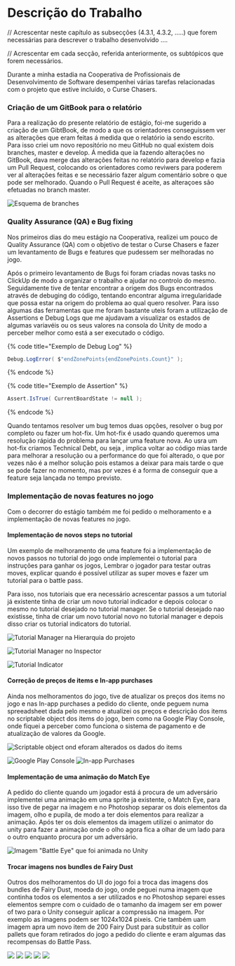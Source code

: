 # Descrição do Trabalho

// Acrescentar neste capítulo as subsecções (4.3.1, 4.3.2, …..) que forem necessárias para descrever o trabalho desenvolvido ….&#x20;

// Acrescentar em cada secção, referida anteriormente, os subtópicos que forem necessários.

Durante  a minha estadia na Cooperativa de Profissionais de Desenvolvimento de Software desempenhei várias tarefas relacionadas com o projeto que estive incluído, o Curse Chasers. &#x20;

### Criação de um GitBook para o relatório&#x20;

Para a realização do presente relatório de estágio, foi-me  sugerido a criação de um GibtBook, de modo a que os orientadores conseguissem ver as alterações que eram feitas á medida que o relatório ia sendo escrito. Para isso criei um novo repositório no meu GitHub no qual existem dois branches, master e develop. Á medida que ia fazendo alterações no GitBook, dava merge das alterações feitas no relatório para develop e fazia um Pull Request, colocando os orientadores como reviwers para poderem ver al alterações feitas e se necessário fazer algum comentário sobre o que pode ser melhorado. Quando o Pull Request é aceite, as alteraçoes são efetuadas no branch master.

![Esquema de  branches](../.gitbook/assets/github.png)

### Quality Assurance (QA) e Bug fixing

Nos primeiros dias do meu estágio na Cooperativa, realizei um pouco de Quality Assurance (QA) com o objetivo de testar o Curse Chasers e fazer um levantamento de Bugs e features que pudessem ser melhoradas no jogo.

Após o primeiro levantamento de Bugs foi foram criadas novas tasks no ClickUp de modo a organizar o trabalho e ajudar no controlo do mesmo. Seguidamente tive de tentar encontrar a origem dos Bugs encontrados através de debuging do código, tentando encontrar alguma irregularidade que possa estar na origem do problema ao qual quero resolver. Para isso algumas das ferramentas que me foram bastante uteis  foram a utilização de Assertions e Debug Logs que me ajudavam a visualizar os estados de algumas variavéis ou os seus valores na consola do Unity de modo a perceber melhor como está a ser executado o código.

{% code title="Exemplo de Debug Log" %}
```csharp
Debug.LogError( $"endZonePoints{endZonePoints.Count}" );
```
{% endcode %}

{% code title="Exemplo de Assertion" %}
```csharp
Assert.IsTrue( CurrentBoardState != null );
```
{% endcode %}

Quando tentamos resolver um bug temos duas opções, resolver o bug por completo ou fazer um hot-fix. Um hot-fix é usado quando queremos uma resolução rápida do problema para lançar uma feature nova. Ao usra um hot-fix criamos Technical Debt, ou seja , implica voltar ao código mias tarde para melhorar a resolução ou a performance do que foi alterado, o que por vezes não é a melhor solução pois estamos a deixar para mais tarde o que se pode fazer no momento, mas por vezes é a forma de conseguir que a feature seja lançada no tempo previsto.

### Implementação de novas features no jogo

Com o decorrer do estágio também me foi pedido o melhoramento e a implementação de novas features no jogo.&#x20;

#### Implementação de novos steps no tutorial

Um exemplo de melhoramento de uma feature foi a implementação de novos passos no tutorial do jogo onde implementei o tutorial para instruções para ganhar os jogos, Lembrar o jogador para testar outras moves, explicar quando é possível utilizar as super moves e fazer um tutorial para o battle pass.

Para isso, nos tutoriais que era necessário acrescentar passos a um tutorial já existente tinha de criar um novo tutorial indicador e depois colocar o mesmo no tutorial desejado no tutorial manager. Se o tutorial desejado nao existisse, tinha de criar um novo tutorial novo no tutorial manager e depois disso criar os tutorial indicators do tutorial.&#x20;

![Tutorial Manager na Hierarquia do projeto](../.gitbook/assets/tutorial1.png)

![Tutorial Manager no Inspector](../.gitbook/assets/tutorial2.png)

![Tutorial Indicator](../.gitbook/assets/tutorial3.png)

#### Correção de preços de items e In-app purchases

Ainda nos melhoramentos do jogo, tive de atualizar os preços dos items no jogo e nas In-app purchases a pedido do cliente, onde peguem numa spreeadsheet dada pelo mesmo e atualizei os preços e descrição dos items no scriptable object dos items do jogo, bem como na Google Play Console, onde fiquei a perceber como funciona o sistema de pagamento e de atualização de valores da Google.

![Scriptable object ond eforam alterados os dados do items](<../.gitbook/assets/scriptable object.png>)

![Google Play Console ](<../.gitbook/assets/google play console.png>) ![In-app Purchases](<../.gitbook/assets/google play console 2.png>)

#### Implementação de uma animação do Match Eye

A pedido do cliente quando um jogador está á procura de um adversário implementei uma animação em uma sprite ja existente, o Match Eye, para isso tive de pegar na imagem e no Photoshop separar os dois elementos da imagem, olho e pupila, de modo a ter dois elementos para realizar a animação. Após ter os dois elementos da imagem utilizei o animator do unity para fazer a animação onde o olho agora fica a olhar de um lado para o outro enquanto procura por um adversário.

![Imagem "Battle Eye" que foi animada no Unity](<../.gitbook/assets/Battle Eye.png>)

#### Trocar imagens nos bundles de Fairy Dust

Outros dos melhoramentos do UI do jogo foi a troca das imagens dos bundles de Fairy Dust, moeda do jogo, onde peguei numa imagem que continha todos os elementos a ser utilizados e no Photoshop separei esses elementos sempre com o cuidado de o tamanho da imagem ser em power of two para o Unity conseguir aplicar a compressão na imagem. Por exemplo as imagens podem ser 1024x1024 pixeis. Crie também uam imagem apra um novo item de 200 Fairy Dust para substituir as collor pallets que foram retirados do jogo a pedido do cliente e eram algumas das recompensas do Battle Pass.

![](<../.gitbook/assets/bundle 5.png>) ![](<../.gitbook/assets/bundle 20.png>) ![](<../.gitbook/assets/200 fairy dust.png>) ![](<../.gitbook/assets/bundle 50.png>) ![](<../.gitbook/assets/bundle 100.png>)
